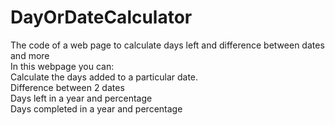 # DayOrDateCalculator
The code of a web page to calculate days left and difference between dates and more   
In this webpage you can:  
  Calculate the days added to a particular date.  
  Difference between 2 dates  
  Days left in a year and percentage  
  Days completed in a year and percentage  
